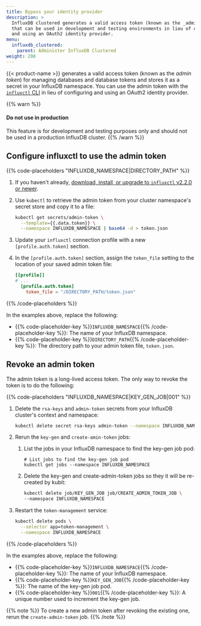```yaml
---
title: Bypass your identity provider
description: >
  InfluxDB clustered generates a valid access token (known as the _admin token_)
  that can be used in development and testing environments in lieu of configuring
  and using an OAuth2 identity provider.
menu:
  influxdb_clustered:
    parent: Administer InfluxDB Clustered
weight: 208
---
```


{{< product-name >}} generates a valid access token (known as the _admin token_)
for managing databases and database tokens and stores it as a secret in your
InfluxDB namespace.
You can use the admin token with the [`influxctl` CLI](/influxdb/clustered/reference/cli/influxctl/)
in lieu of configuring and using an OAuth2 identity provider.

{{% warn %}}
#### Do not use in production

This feature is for development and testing purposes only and should not be used
in a production InfluxDB cluster.
{{% /warn %}}

## Configure influxctl to use the admin token

{{% code-placeholders "INFLUXDB_NAMESPACE|DIRECTORY_PATH" %}}

1.  If you haven't already, [download, install, or upgrade to `influxctl` v2.2.0 or newer](/influxdb/clustered/reference/cli/influxctl/#download-and-install-influxctl).
2.  Use `kubectl` to retrieve the admin token from your cluster namespace's
    secret store and copy it to a file:

    ```sh
    kubectl get secrets/admin-token \
      --template={{.data.token}} \
      --namespace INFLUXDB_NAMESPACE | base64 -d > token.json
    ```

3.  Update your `influxctl` connection profile with a new `[profile.auth.token]`
    section.
4.  In the `[profile.auth.token]` section, assign the `token_file` setting to the location of your saved admin token file:

    ```toml
    [[profile]]
    # ...
      [profile.auth.token]
        token_file = "/DIRECTORY_PATH/token.json"
    ```
{{% /code-placeholders %}}

In the examples above, replace the following:

- {{% code-placeholder-key %}}`INFLUXDB_NAMESPACE`{{% /code-placeholder-key %}}:
  The name of your InfluxDB namespace.
- {{% code-placeholder-key %}}`DIRECTORY_PATH`{{% /code-placeholder-key %}}:
  The directory path to your admin token file, `token.json`.

## Revoke an admin token

The admin token is a long-lived access token.
The only way to revoke the token is to do the following:

{{% code-placeholders "INFLUXDB_NAMESPACE|KEY_GEN_JOB|001" %}}

1.  Delete the `rsa-keys` and `admin-token` secrets from your InfluxDB cluster's context and namespace:

    ```sh
    kubectl delete secret rsa-keys admin-token --namespace INFLUXDB_NAMESPACE
    ```

2.  Rerun the `key-gen` and `create-amin-token` jobs:

    1.  List the jobs in your InfluxDB namespace to find the key-gen job pod:

        ```
        # List jobs to find the key-gen job pod
        kubectl get jobs --namespace INFLUXDB_NAMESPACE
        ```

    2.  Delete the key-gen and create-admin-token jobs so they it will be re-created by kubit:

        ```sh
        kubectl delete job/KEY_GEN_JOB job/CREATE_ADMIN_TOKEN_JOB \
        --namespace INFLUXDB_NAMESPACE
        ```

3.  Restart the `token-management` service:

    ```sh
    kubectl delete pods \
      --selector app=token-management \
      --namespace INFLUXDB_NAMESPACE
    ```

{{% /code-placeholders %}}

In the examples above, replace the following:

- {{% code-placeholder-key %}}`INFLUXDB_NAMESPACE`{{% /code-placeholder-key %}}:
  The name of your InfluxDB namespace.
- {{% code-placeholder-key %}}`KEY_GEN_JOB`{{% /code-placeholder-key %}}:
  The name of the key-gen job pod.
- {{% code-placeholder-key %}}`001`{{% /code-placeholder-key %}}:
  A unique number used to increment the key-gen job.

{{% note %}}
To create a new admin token after revoking the existing one, rerun the
`create-admin-token` job.
{{% /note %}}
